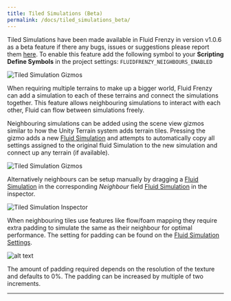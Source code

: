 ```yaml
---
title: Tiled Simulations (Beta)
permalink: /docs/tiled_simulations_beta/
---
```



Tiled Simulations have been made available in Fluid Frenzy in version v1.0.6 as a beta feature if there any bugs, issues or suggestions please report them [here](https://github.com/FrenzyByte/fluidfrenzy/issues). 
To enable this feature add the following symbol to your **Scripting Define Symbols** in the project settings: `FLUIDFRENZY_NEIGHBOURS_ENABLED`

![Tiled Simulation Gizmos](../../assets/images/tiled_simulation_playersettings.png)

When requiring multiple terrains to make up a bigger world, Fluid Frenzy can add a simulation to each of these terrains and connect the simulations together. This feature allows neighbouring simulations to interact with each other, Fluid can flow between simulations freely.

Neighbouring simulations can be added using the scene view gizmos similar to how the Unity Terrain system adds terrain tiles. Pressing the gizmo adds a new [Fluid Simulation](../fluid_simulation_components#fluid-simulation) and attempts to automatically copy all settings assigned to the original fluid Simulation to the new simulation and connect up any terrain (if available). 

![Tiled Simulation Gizmos](../../assets/images/tiled_simulation.png)

Alternatively neighbours can be setup manually by dragging a [Fluid Simulation](../fluid_simulation_components#fluid-simulation) in the corresponding *Neighbour* field [Fluid Simulation](../fluid_simulation_components#fluid-simulation)  in the inspector.

![Tiled Simulation Inspector](../../assets/images/tiled_simulation_neighbours.png)

When neighbouring tiles use features like flow/foam mapping they require extra padding to simulate the same as their neighbour for optimal performance. The setting for padding can be found on the [Fluid Simulation Settings](../fluid_simulation_components#flux-fluid-simulation-settings). 

![alt text](../../assets/images/tiled_simulation_padding.png)

The amount of padding required depends on the resolution of the texture and defaults to 0%. The padding can be increased by multiple of two increments.

---

<div style="page-break-after: always;"></div>

<a name="physics-colliders"></a>
